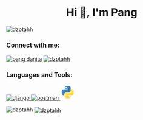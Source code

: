 <h1 align="center">Hi 👋, I'm Pang</h1>
<p align="left"> <img src="https://komarev.com/ghpvc/?username=dzptahh&label=Profile%20views&color=0e75b6&style=flat" alt="dzptahh" /> </p>

<h3 align="left">Connect with me:</h3>
<p align="left">
<a href="https://fb.com/pang danita" target="blank"><img align="center" src="https://raw.githubusercontent.com/rahuldkjain/github-profile-readme-generator/master/src/images/icons/Social/facebook.svg" alt="pang danita" height="30" width="40" /></a>
<a href="https://instagram.com/dzptahh" target="blank"><img align="center" src="https://raw.githubusercontent.com/rahuldkjain/github-profile-readme-generator/master/src/images/icons/Social/instagram.svg" alt="dzptahh" height="30" width="40" /></a>
</p>

<h3 align="left">Languages and Tools:</h3>
<p align="left"> <a href="https://www.djangoproject.com/" target="_blank" rel="noreferrer"> <img src="https://cdn.worldvectorlogo.com/logos/django.svg" alt="django" width="40" height="40"/> </a> <a href="https://postman.com" target="_blank" rel="noreferrer"> <img src="https://www.vectorlogo.zone/logos/getpostman/getpostman-icon.svg" alt="postman" width="40" height="40"/> </a> <a href="https://www.python.org" target="_blank" rel="noreferrer"> <img src="https://raw.githubusercontent.com/devicons/devicon/master/icons/python/python-original.svg" alt="python" width="40" height="40"/> </a> </p>

<p><img align="left" src="https://github-readme-stats.vercel.app/api/top-langs?username=dzptahh&show_icons=true&locale=en&layout=compact" alt="dzptahh" /></p>

<p>&nbsp;<img align="center" src="https://github-readme-stats.vercel.app/api?username=dzptahh&show_icons=true&locale=en" alt="dzptahh" /></p>

